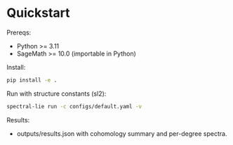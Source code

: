 # Quickstart

Prereqs:
- Python >= 3.11
- SageMath >= 10.0 (importable in Python)

Install:
```bash
pip install -e .
```

Run with structure constants (sl2):
```bash
spectral-lie run -c configs/default.yaml -v
```

Results:
- outputs/results.json with cohomology summary and per-degree spectra.
